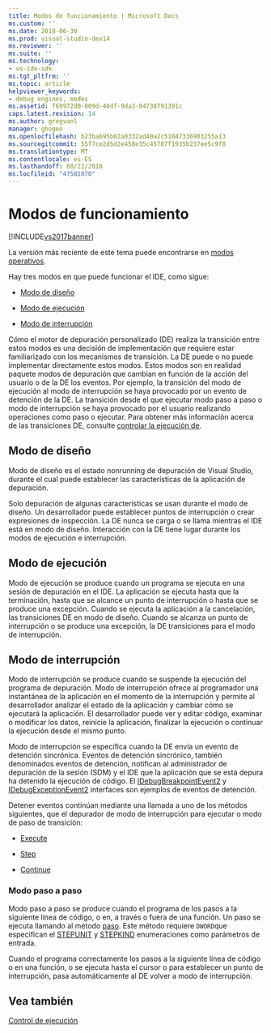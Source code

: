 ```yaml
---
title: Modos de funcionamiento | Microsoft Docs
ms.custom: ''
ms.date: 2018-06-30
ms.prod: visual-studio-dev14
ms.reviewer: ''
ms.suite: ''
ms.technology:
- vs-ide-sdk
ms.tgt_pltfrm: ''
ms.topic: article
helpviewer_keywords:
- debug engines, modes
ms.assetid: f69972d0-809d-40df-9da3-04738791391c
caps.latest.revision: 14
ms.author: gregvanl
manager: ghogen
ms.openlocfilehash: b23ba695b02a0332ad40a2c51047336903255a13
ms.sourcegitcommit: 55f7ce2d5d2e458e35c45787f1935b237ee5c9f8
ms.translationtype: MT
ms.contentlocale: es-ES
ms.lasthandoff: 08/22/2018
ms.locfileid: "47581070"
---
```

# <a name="operational-modes"></a>Modos de funcionamiento
[!INCLUDE[vs2017banner](../../includes/vs2017banner.md)]

La versión más reciente de este tema puede encontrarse en [modos operativos](https://docs.microsoft.com/visualstudio/extensibility/debugger/operational-modes).  
  
Hay tres modos en que puede funcionar el IDE, como sigue:  
  
-   [Modo de diseño](#vsconoperationalmodesanchor1)  
  
-   [Modo de ejecución](#vsconoperationalmodesanchor2)  
  
-   [Modo de interrupción](#vsconoperationalmodesanchor3)  
  
 Cómo el motor de depuración personalizado (DE) realiza la transición entre estos modos es una decisión de implementación que requiere estar familiarizado con los mecanismos de transición. La DE puede o no puede implementar directamente estos modos. Estos modos son en realidad paquete modos de depuración que cambian en función de la acción del usuario o de la DE los eventos. Por ejemplo, la transición del modo de ejecución al modo de interrupción se haya provocado por un evento de detención de la DE. La transición desde el que ejecutar modo paso a paso o modo de interrupción se haya provocado por el usuario realizando operaciones como paso o ejecutar. Para obtener más información acerca de las transiciones DE, consulte [controlar la ejecución de](../../extensibility/debugger/control-of-execution.md).  
  
##  <a name="vsconoperationalmodesanchor1"></a> Modo de diseño  
 Modo de diseño es el estado nonrunning de depuración de Visual Studio, durante el cual puede establecer las características de la aplicación de depuración.  
  
 Solo depuración de algunas características se usan durante el modo de diseño. Un desarrollador puede establecer puntos de interrupción o crear expresiones de inspección. La DE nunca se carga o se llama mientras el IDE está en modo de diseño. Interacción con la DE tiene lugar durante los modos de ejecución e interrupción.  
  
##  <a name="vsconoperationalmodesanchor2"></a> Modo de ejecución  
 Modo de ejecución se produce cuando un programa se ejecuta en una sesión de depuración en el IDE. La aplicación se ejecuta hasta que la terminación, hasta que se alcance un punto de interrupción o hasta que se produce una excepción. Cuando se ejecuta la aplicación a la cancelación, las transiciones DE en modo de diseño. Cuando se alcanza un punto de interrupción o se produce una excepción, la DE transiciones para el modo de interrupción.  
  
##  <a name="vsconoperationalmodesanchor3"></a> Modo de interrupción  
 Modo de interrupción se produce cuando se suspende la ejecución del programa de depuración. Modo de interrupción ofrece al programador una instantánea de la aplicación en el momento de la interrupción y permite al desarrollador analizar el estado de la aplicación y cambiar cómo se ejecutará la aplicación. El desarrollador puede ver y editar código, examinar o modificar los datos, reinicie la aplicación, finalizar la ejecución o continuar la ejecución desde el mismo punto.  
  
 Modo de interrupción se especifica cuando la DE envía un evento de detención sincrónica. Eventos de detención sincrónico, también denominados eventos de detención, notifican al administrador de depuración de la sesión (SDM) y el IDE que la aplicación que se está depura ha detenido la ejecución de código. El [IDebugBreakpointEvent2](../../extensibility/debugger/reference/idebugbreakpointevent2.md) y [IDebugExceptionEvent2](../../extensibility/debugger/reference/idebugexceptionevent2.md) interfaces son ejemplos de eventos de detención.  
  
 Detener eventos continúan mediante una llamada a uno de los métodos siguientes, que el depurador de modo de interrupción para ejecutar o modo de paso de transición:  
  
-   [Execute](../../extensibility/debugger/reference/idebugprocess3-execute.md)  
  
-   [Step](../../extensibility/debugger/reference/idebugprocess3-step.md)  
  
-   [Continue](../../extensibility/debugger/reference/idebugprocess3-continue.md)  
  
###  <a name="vsconoperationalmodesanchor4"></a> Modo paso a paso  
 Modo paso a paso se produce cuando el programa de los pasos a la siguiente línea de código, o en, a través o fuera de una función. Un paso se ejecuta llamando al método [paso](../../extensibility/debugger/reference/idebugprocess3-step.md). Este método requiere `DWORD`que especifican el [STEPUNIT](../../extensibility/debugger/reference/stepunit.md) y [STEPKIND](../../extensibility/debugger/reference/stepkind.md) enumeraciones como parámetros de entrada.  
  
 Cuando el programa correctamente los pasos a la siguiente línea de código o en una función, o se ejecuta hasta el cursor o para establecer un punto de interrupción, pasa automáticamente al DE volver a modo de interrupción.  
  
## <a name="see-also"></a>Vea también  
 [Control de ejecución](../../extensibility/debugger/control-of-execution.md)

